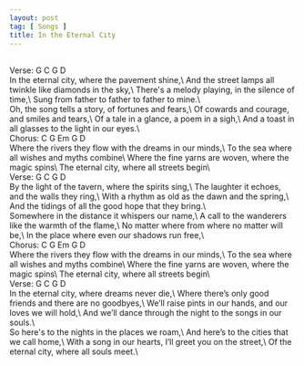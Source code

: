 ```yaml
---
layout: post
tag: [ Songs ]
title: In the Eternal City
---
```

<br/>
Verse:  G   C   G   D
<br/>
In the eternal city, where the pavement shine,\
And the street lamps all twinkle like diamonds in the sky,\
There's a melody playing, in the silence of time,\
Sung from father to father to father to mine.\
<br/>
Oh, the song tells a story, of fortunes and fears,\
Of cowards and courage, and smiles and tears,\
Of a tale in a glance, a poem in a sigh,\
And a toast in all glasses to the light in our eyes.\
<br/>
Chorus:  C   G   Em  G   D
<br/>
Where the rivers they flow with the dreams in our minds,\
To the sea where all wishes and myths combine\
Where the fine yarns are woven, where the magic spins\
The eternal city, where all streets begin\
<br/>
Verse:  G   C   G   D
<br/>
By the light of the tavern, where the spirits sing,\
The laughter it echoes, and the walls they ring,\
With a rhythm as old as the dawn and the spring,\
And the tidings of all the good hope that they bring.\
<br/>
Somewhere in the distance it whispers our name,\
A call to the wanderers like the warmth of the flame,\
No matter where from where no matter will be,\
In the place where even our shadows run free,\
<br/>
Chorus:  C   G   Em  G   D
<br/>
Where the rivers they flow with the dreams in our minds,\
To the sea where all wishes and myths combine\
Where the fine yarns are woven, where the magic spins\
The eternal city, where all streets begin\
<br/>
Verse:  G   C   G   D
<br/>
In the eternal city, where dreams never die,\
Where there’s only good friends and there are no goodbyes,\
We’ll raise pints in our hands, and our loves we will hold,\
And we’ll dance through the night to the songs in our souls.\
<br/>
So here's to the nights in the places we roam,\
And here’s to the cities that we call home,\
With a song in our hearts, I’ll greet you on the street,\
Of the eternal city, where all souls meet.\
